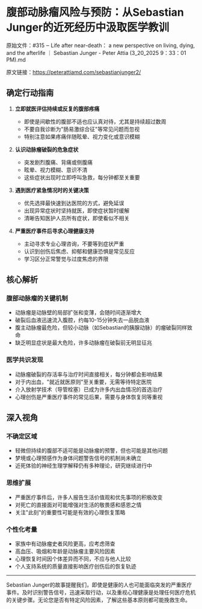 # 腹部动脉瘤风险与预防：从Sebastian Junger的近死经历中汲取医学教训

原始文件：#315 ‒ Life after near-death： a new perspective on living, dying, and the afterlife ｜ Sebastian Junger - Peter Attia (3_20_2025 9：33：01 PM).md

原文链接：https://peterattiamd.com/sebastianjunger2/

## 确定行动指南

1. **立即就医评估持续或反复的腹部疼痛**
   - 即使是间歇性的腹部不适也应认真对待，尤其是持续超过数周
   - 不要自我诊断为"肠易激综合征"等常见问题而忽视
   - 特别注意如果疼痛伴随眩晕、视力变化或意识模糊

2. **认识动脉瘤破裂的危急症状**
   - 突发剧烈腹痛、背痛或侧腹痛
   - 眩晕、视力模糊、意识不清
   - 这些症状出现时立即呼叫急救，每分钟都至关重要

3. **遇到医疗紧急情况时的关键决策**
   - 优先选择最快速到达医院的方式，避免延误
   - 出现异常症状时坚持就医，即使症状暂时缓解
   - 清晰告知医护人员所有症状，即使看似不相关

4. **严重医疗事件后寻求心理健康支持**
   - 主动寻求专业心理咨询，不要等到症状严重
   - 认识到创伤后焦虑、抑郁和健康恐惧是常见反应
   - 学习区分正常警觉与过度焦虑的界限

## 核心解析

### 腹部动脉瘤的关键机制
- 动脉瘤是动脉壁的局部扩张和变薄，会随时间逐渐增大
- 破裂后血液迅速流入腹腔，约每10-15分钟失去一品脱血液
- 腹主动脉瘤最危险，但较小动脉（如Sebastian的胰腺动脉）的瘤破裂同样致命
- 缺乏明显症状是最大危险，许多动脉瘤在破裂前无明显征兆

### 医学共识发现
- 动脉瘤破裂的存活率与治疗时间直接相关，每分钟都会影响结果
- 对于内出血，"就近就医原则"至关重要，无需等待特定医院
- 介入放射学技术（导管栓塞）已成为许多内出血情况的首选治疗
- 心理创伤是严重医疗事件的常见后果，需要与身体恢复同等重视

## 深入视角

### 不确定区域
- 轻微但持续的腹部不适可能是动脉瘤的预警，但也可能是其他问题
- 梦境或心理预感作为身体问题警告信号的机制尚未确立
- 近死体验的神经生理学解释仍有多种理论，研究继续进行中

### 思维扩展
- 严重医疗事件后，许多人报告生活价值观和优先事项的积极改变
- 对死亡的直接面对可能增强对生活的敬畏感和感恩之情
- 关注"此刻"的重要性可能是有效的心理恢复策略

### 个性化考量
- 家族中有动脉瘤史者风险更高，应考虑筛查
- 高血压、吸烟和年龄是动脉瘤主要风险因素
- 心理恢复时间因个体差异而不同，不应与他人比较
- 个人支持系统的质量直接影响医疗创伤后的恢复轨迹

---

Sebastian Junger的故事提醒我们，即使是健康的人也可能面临突发的严重医疗事件。及时识别警告信号，迅速采取行动，以及重视心理健康是处理任何医疗危机的关键步骤。无论您是否有特定风险因素，了解这些基本原则都可能挽救生命。